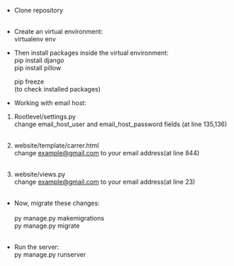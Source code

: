 - Clone repository <br> <br>

- Create an virtual environment:<br>
  virtualenv env<br>
 
- Then install packages inside the virtual environment: <br>
  pip install django <br>
  pip install pillow <br>

  pip freeze <br>
  (to check installed packages)<br>

- Working with email host: <br>

1. Rootlevel/settings.py <br>
	  change email_host_user and email_host_password fields (at line 135,136)<br><br>

2. website/template/carrer.html<br>
	  change example@gmail.com to your email address(at line 844) <br><br>

3. website/views.py<br>
	  change example@gmail.com to your email address(at line 23) <br><br>

- Now, migrate these changes: <br>  
  py manage.py makemigrations<br>
  py manage.py migrate<br> <br>

- Run the server:<br>
  py manage.py runserver

